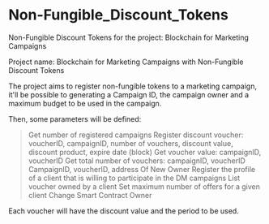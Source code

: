 # Non-Fungible_Discount_Tokens
Non-Fungible Discount Tokens for the project: Blockchain for Marketing Campaigns 

Project name: Blockchain for Marketing Campaigns with Non-Fungible Discount Tokens

The project aims to register non-fungible tokens to a marketing campaign, it'll be possible to generating a Campaign ID, the campaign owner and a maximum budget to be used in the campaign.

Then, some parameters will be defined:
> Get number of registered campaigns
> Register discount voucher: voucherID, campaignID, number of vouchers, discount value, discount product, expire date (block)
> Get voucher value: campaignID, voucherID
> Get total number of vouchers: campaignID, voucherID
> CampaignID, voucherID, address Of New Owner
> Register the profile of a client that is willing to participate in the DM campaigns
> List voucher owned by a client
> Set maximum number of offers for a given client
> Change Smart Contract Owner

Each voucher will have the discount value and the period to be used.



